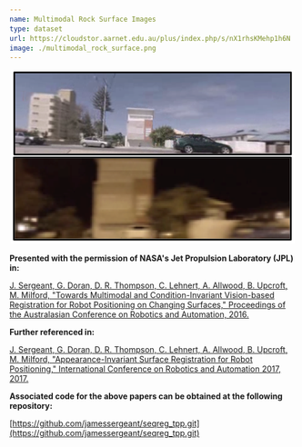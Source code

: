 ```yaml
---
name: Multimodal Rock Surface Images
type: dataset
url: https://cloudstor.aarnet.edu.au/plus/index.php/s/nX1rhsKMehp1h6N
image: ./multimodal_rock_surface.png
---
```


<p align="center"><img src="./multilane_sideways.png" alt="Example images from the multimodal rock surface images dataset"/></p>

**Presented with the permission of NASA's Jet Propulsion Laboratory (JPL) in:**

[J. Sergeant, G. Doran, D. R. Thompson, C. Lehnert, A. Allwood, B. Upcroft, M. Milford, "Towards Multimodal and Condition-Invariant Vision-based Registration for Robot Positioning on Changing Surfaces," Proceedings of the Australasian Conference on Robotics and Automation, 2016.](https://www.dropbox.com/s/jures6u20q9yvjn/Towards%20Multimodal%20and%20Condition-Invariant%20Vision-based%20Registration%20for%20Robot%20Positioning%20on%20Changing%20Surfaces.pdf?dl=0)

**Further referenced in:**

[J. Sergeant, G. Doran, D. R. Thompson, C. Lehnert, A. Allwood, B. Upcroft, M. Milford, "Appearance-Invariant Surface Registration for Robot Positioning," International Conference on Robotics and Automation 2017, 2017.](https://www.dropbox.com/s/wnre3ioyrpz7n24/Appearance-Invariant%20Surface%20Registration%20for%20Robot%20Positioning.pdf?dl=0)

**Associated code for the above papers can be obtained at the following repository:**

[https://github.com/jamessergeant/seqreg_tpp.git](https://github.com/jamessergeant/seqreg_tpp.git)
